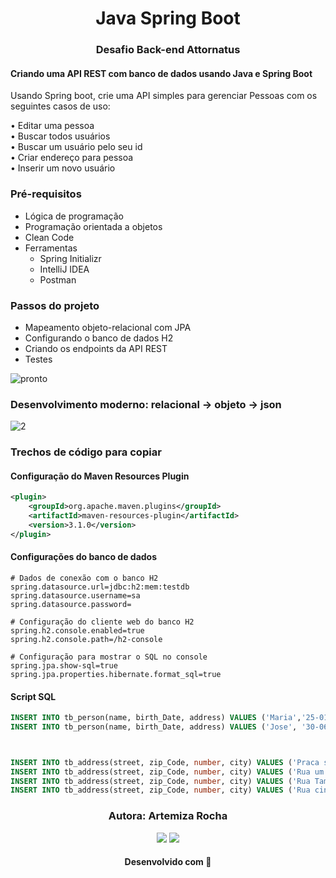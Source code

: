 <h1 align="center"> Java Spring Boot</h1>

<h3 align="center">Desafio Back-end Attornatus </h3>

#### Criando uma API REST com banco de dados usando Java e Spring Boot 

Usando Spring boot, crie uma API simples para gerenciar Pessoas com os seguintes casos de uso:      

•	Editar uma pessoa        
•	Buscar todos usuários       
•	Buscar um usuário pelo seu id      
•	Criar endereço para pessoa       
•	Inserir um novo usuário        

### Pré-requisitos

- Lógica de programação   
- Programação orientada a objetos   
- Clean Code
- Ferramentas
  - Spring Initializr
  - IntelliJ IDEA 
  - Postman

### Passos do projeto

- Mapeamento objeto-relacional com JPA
- Configurando o banco de dados H2
- Criando os endpoints da API REST
- Testes

![pronto](https://user-images.githubusercontent.com/88461178/211221761-f1ecc86f-9474-4697-b653-59186edf23fd.jpg)

### Desenvolvimento moderno: relacional -> objeto -> json

![2](https://user-images.githubusercontent.com/88461178/211221719-4af06cc8-1e5c-4958-8630-e550cf08cd34.jpg)

### Trechos de código para copiar

#### Configuração do Maven Resources Plugin

```xml
<plugin>
	<groupId>org.apache.maven.plugins</groupId>
	<artifactId>maven-resources-plugin</artifactId>
	<version>3.1.0</version>
</plugin>
```

#### Configurações do banco de dados

```
# Dados de conexão com o banco H2
spring.datasource.url=jdbc:h2:mem:testdb
spring.datasource.username=sa
spring.datasource.password=

# Configuração do cliente web do banco H2
spring.h2.console.enabled=true
spring.h2.console.path=/h2-console

# Configuração para mostrar o SQL no console
spring.jpa.show-sql=true
spring.jpa.properties.hibernate.format_sql=true
```

#### Script SQL

```sql
INSERT INTO tb_person(name, birth_Date, address) VALUES ('Maria','25-01-1990', 'Belo Horizonte');
INSERT INTO tb_person(name, birth_Date, address) VALUES ('Jose', '30-06-1961', 'São Paulo');



INSERT INTO tb_address(street, zip_Code, number, city) VALUES ('Praca sete', '10002-874','200', 'Belo Horizonte');
INSERT INTO tb_address(street, zip_Code, number, city) VALUES ('Rua um', '30000-145', '001', 'São Paulo');
INSERT INTO tb_address(street, zip_Code, number, city) VALUES ('Rua Tamoios', '78925-963','150', 'Salvador');
INSERT INTO tb_address(street, zip_Code, number, city) VALUES ('Rua cinco', '21150-569', '30', 'Rio de Janeiro');

```


<h3 align="center"> Autora: Artemiza Rocha </h3>   

<div align="center">
  <a href="https://www.linkedin.com/in/artemiza-rocha/a" target="_blank"><img src="https://img.shields.io/badge/-LinkedIn-%230077B5?style=for-the-badge&logo=linkedin&logoColor=white" target="_blank"></a> 
  <a href="https://github.com/Mizarocha" target="_blank"><img src="https://img.shields.io/badge/-GITHUB-%23E4405F?style=for-the-badge&logo=github&logoColor=white" target="_blank"></a>
  </div>

<h4 align="center">Desenvolvido com 💜 </h4>

